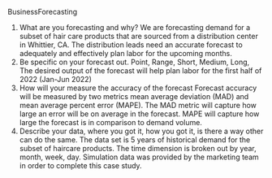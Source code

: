 BusinessForecasting
1.	What are you forecasting and why? We are forecasting demand for a subset of hair care products that are sourced from a distribution center in Whittier, CA. The distribution leads need an accurate forecast to adequately and effectively plan labor for the upcoming months.
2.	Be specific on your forecast out. Point, Range, Short, Medium, Long, The desired output of the forecast will help plan labor for the first half of 2022 (Jan-Jun 2022)
3.	How will your measure the accuracy of the forecast Forecast accuracy will be measured by two metrics mean average deviation (MAD) and mean average percent error (MAPE). The MAD metric will capture how large an error will be on average in the forecast. MAPE will capture how large the forecast is in comparison to demand volume.
4.	Describe your data, where you got it, how you got it, is there a way other can do the same. The data set is 5 years of historical demand for the subset of haircare products. The time dimension is broken out by year, month, week, day. Simulation data was provided by the marketing team in order to complete this case study.

